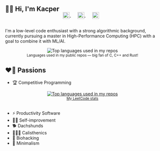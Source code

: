## 👋🏻 Hi, I'm Kacper

<!-- TODO:
<p align="center">
  <a href="https://linktr.ee/kfernandez31">
    <img width="100" src="https://bbs.io-tech.fi/data/avatars/m/19/19299.jpg?1513887296" alt="logo" />
  </a>
</p>
-->

<p align="center" style="margin: -20px 0 30px">
  <a href="mailto:kacper.kf@proton.me" target="_blank" style='margin-right:10px'>
    <img align="center" src="https://cdn.jsdelivr.net/npm/simple-icons@3.0.1/icons/protonmail.svg" alt="e-mail" height="22px" width="22px" />
  </a>
  &nbsp;&nbsp;
  <a href="https://signal.me/#eu/tUadnUHK6lzrnfRy0WDbU-UDFrip2FieniStOHjTDA-hiLJ9nrZIFIBnENZDTXfC" target="_blank" style='margin-right:10px'>
    <img align="center" src="https://cdn.jsdelivr.net/npm/simple-icons@3.0.1/icons/signal.svg" alt="signal" height="22px" width="22px" />
  </a>
  &nbsp;&nbsp;
  <a href="https://www.linkedin.com/in/kfernandez31" target="_blank" style='margin-right:10px'>
    <img align="center" src="https://cdn.jsdelivr.net/npm/simple-icons@3.0.1/icons/linkedin.svg" alt="linkedin" height="22px" width="22px" />
  </a>
</p>

I'm a low-level code enthusiast with a strong algorithmic background, currently pursuing a master in High-Performance Computing (HPC) with a goal to combine it with ML/AI. 

<div align="center">
  <img width="" src="https://github-readme-stats-one-bice.vercel.app/api/top-langs/?username=kfernandez31&layout=compact&role=OWNER,ORGANIZATION_MEMBER,COLLABORATOR&hide=makefile,cmake,css,php,hack,dockerfile,ocaml,java&langs_count=10&theme=nord" alt="Top languages used in my repos" />
  <br />
  <small>Languages used in my public repos ― big fan of C, C++ and Rust!</small>
</div>

## ❤️‍🔥 Passions
- 🏆 Competitive Programming
<a href="https://leetcode.com/u/kfernandez31/" target="_blank">
  <div align="center" target="_blank">
    <img width="" src="https://leetcard.jacoblin.cool/kfernandez31?theme=nord" alt="Top languages used in my repos" />
    <br />
    <small>My LeetCode stats</small>
    <br />
    <br />
  </div>
</a>

- ⚡ Productivity Software
- 🧗🏻 Self-improvement
- 🐕 Dachshunds
- 🤸🏻‍♂️ Calisthenics
- 🧬 Biohacking
- 🪷 Minimalism

